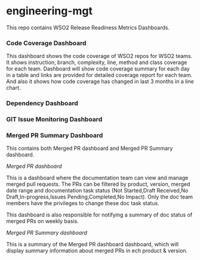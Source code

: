 # engineering-mgt

This repo contains WSO2 Release Readiness Metrics Dashboards. 

### Code Coverage Dashboard

This dashboard shows the code coverage of WSO2 repos for WSO2 teams.
It shows instruction, branch, complexity, line, method and class
coverage for each team.
Dashboard will show code coverage summary for each day in a table and
links are provided for detailed coverage report for each team. And also
it shows how code coverage has changed in last 3 months in a line chart.

### Dependency Dashboard

### GIT Issue Monitoring Dashboard

### Merged PR Summary Dashboard

This contains both Merged PR dashboard and Merged PR Summary dashboard.

*Merged PR dashboard*

This is a dashboard where the documentation team can view and manage merged pull requests. The PRs can be filtered by product, version, merged date range and documentation task status (Not Started,Draft Received,No Draft,In-progress,Issues Pending,Completed,No Impact). Only the doc team members have the privileges to change these doc task status.

This dashboard is also responsible for notifying a summary of doc status of merged PRs on weekly basis.

*Merged PR Summary dashboard*

This is a summary of the Merged PR dashboard dashboard, which will display summary information about merged PRs in ech product & version.
